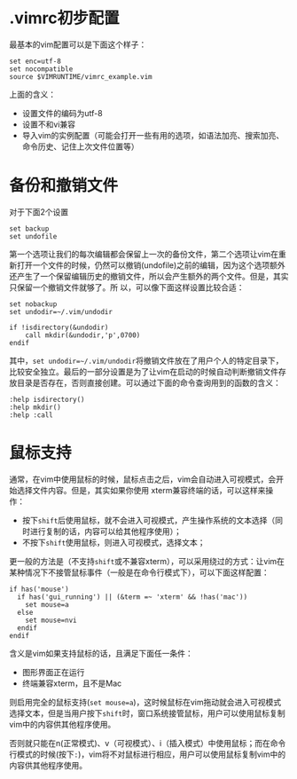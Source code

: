 # .vimrc初步配置
最基本的vim配置可以是下面这个样子：
```
set enc=utf-8
set nocompatible
source $VIMRUNTIME/vimrc_example.vim
```
上面的含义：
- 设置文件的编码为utf-8
- 设置不和vi兼容
- 导入vim的实例配置（可能会打开一些有用的选项，如语法加亮、搜索加亮、命令历史、记住上次文件位置等）

# 备份和撤销文件
对于下面2个设置
```
set backup
set undofile
```
第一个选项让我们的每次编辑都会保留上一次的备份文件，第二个选项让vim在重新打开一个文件的时候，仍然可以撤销(undofile)之前的编辑，因为这个选项额外还产生了一个保留编辑历史的撤销文件，所以会产生额外的两个文件。但是，其实只保留一个撤销文件就够了。所
以，可以像下面这样设置比较合适：
```
set nobackup
set undodir=~/.vim/undodir

if !isdirectory(&undodir)
    call mkdir(&undodir,'p',0700)
endif
```
其中，`set undodir=~/.vim/undodir`将撤销文件放在了用户个人的特定目录下，比较安全独立。最后的一部分设置是为了让vim在启动的时候自动判断撤销文件存放目录是否存在，否则直接创建。可以通过下面的命令查询用到的函数的含义：
```
:help isdirectory()
:help mkdir()
:help :call
```

# 鼠标支持
通常，在vim中使用鼠标的时候，鼠标点击之后，vim会自动进入可视模式，会开始选择文件内容。但是，其实如果你使用 xterm兼容终端的话，可以这样来操作：
- 按下`shift`后使用鼠标，就不会进入可视模式，产生操作系统的文本选择（同时进行复制的话，内容可以给其他程序使用）；
- 不按下`shift`使用鼠标，则进入可视模式，选择文本；

更一般的方法是（不支持`shift`或不兼容xterm），可以采用绕过的方式：让vim在某种情况下不接管鼠标事件（一般是在命令行模式下），可以下面这样配置：
```
if has('mouse')
  if has('gui_running') || (&term =~ 'xterm' && !has('mac'))
    set mouse=a
  else
    set mouse=nvi
  endif
endif
```
含义是vim如果支持鼠标的话，且满足下面任一条件：
- 图形界面正在运行
- 终端兼容xterm，且不是Mac</br>

则启用完全的鼠标支持(`set mouse=a`)，这时候鼠标在vim拖动就会进入可视模式选择文本，但是当用户按下`shift`时，窗口系统接管鼠标，用户可以使用鼠标复制vim中的内容供其他程序使用。

否则就只能在n(正常模式)、v（可视模式）、i（插入模式）中使用鼠标；而在命令行模式的时候(按下`:`)，vim将不对鼠标进行相应，用户可以使用鼠标复制vim中的内容供其他程序使用。








